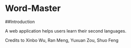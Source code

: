 # Word-Master

##Introduction

A web application helps users learn their second languages. 

Credits to Xinbo Wu, Ran Meng, Yuxuan Zou, Shuo Feng